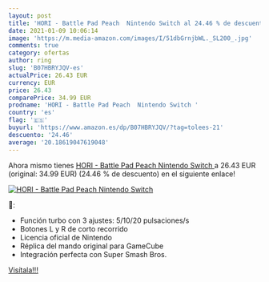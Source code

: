 ```yaml
---
layout: post
title: 'HORI - Battle Pad Peach  Nintendo Switch al 24.46 % de descuento'
date: 2021-01-09 10:06:14
image: 'https://m.media-amazon.com/images/I/51dbGrnjbWL._SL200_.jpg'
comments: true
category: ofertas
author: ring
slug: 'B07HBRYJQV-es'
actualPrice: 26.43 EUR
currency: EUR
price: 26.43
comparePrice: 34.99 EUR
prodname: 'HORI - Battle Pad Peach  Nintendo Switch '
country: 'es'
flag: '🇪🇸'
buyurl: 'https://www.amazon.es/dp/B07HBRYJQV/?tag=tolees-21'
descuento: '24.46'
average: '20.18619047619048'
---
```


Ahora mismo tienes [HORI - Battle Pad Peach  Nintendo Switch ](https://www.amazon.es/dp/B07HBRYJQV/?tag=tolees-21) a 26.43 EUR (original: 34.99 EUR) (24.46 %  de descuento) en el siguiente enlace!

[![HORI - Battle Pad Peach  Nintendo Switch](https://m.media-amazon.com/images/I/51dbGrnjbWL._SL200_.jpg)](https://www.amazon.es/dp/B07HBRYJQV/?tag=tolees-21)

🔎:

- Función turbo con 3 ajustes: 5/10/20 pulsaciones/s
- Botones L y R de corto recorrido
- Licencia oficial de Nintendo
- Réplica del mando original para GameCube
- Integración perfecta con Super Smash Bros.

[Visítala!!!](https://www.amazon.es/dp/B07HBRYJQV/?tag=tolees-21)
